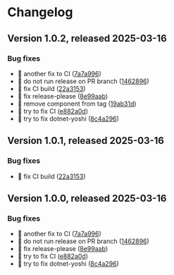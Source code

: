 # Changelog

## Version 1.0.2, released 2025-03-16


### Bug fixes

* :green_heart: another fix to CI ([7a7a996](https://github.com/bagermen/rnd-tools/commit/7a7a9960b9f9559a179cf1734dfa9b71d9718211))
* :green_heart: do not run release on PR branch ([1462896](https://github.com/bagermen/rnd-tools/commit/1462896add33c11f0882703ba4de24ba1ac5a7ce))
* :green_heart: fix CI build ([22a3153](https://github.com/bagermen/rnd-tools/commit/22a31538ee53433ff8306476bbdbc75335a98b68))
* :green_heart: fix release-please ([8e99aab](https://github.com/bagermen/rnd-tools/commit/8e99aab31eca22b8abdb84acc61496ae1a51c2f8))
* :green_heart: remove component from tag ([19ab31d](https://github.com/bagermen/rnd-tools/commit/19ab31dc5c88a8835aa94dfe5d8370d16b85d82a))
* :green_heart: try to fix CI ([e882a0d](https://github.com/bagermen/rnd-tools/commit/e882a0da76bb5be09d41ca0c3cd2d18ea813c2bb))
* :green_heart: try to fix dotnet-yoshi ([8c4a296](https://github.com/bagermen/rnd-tools/commit/8c4a296d4db702fc20e0ab84c73610fab7326267))

## Version 1.0.1, released 2025-03-16


### Bug fixes

* :green_heart: fix CI build ([22a3153](https://github.com/bagermen/rnd-tools/commit/22a31538ee53433ff8306476bbdbc75335a98b68))

## Version 1.0.0, released 2025-03-16


### Bug fixes

* :green_heart: another fix to CI ([7a7a996](https://github.com/bagermen/rnd-tools/commit/7a7a9960b9f9559a179cf1734dfa9b71d9718211))
* :green_heart: do not run release on PR branch ([1462896](https://github.com/bagermen/rnd-tools/commit/1462896add33c11f0882703ba4de24ba1ac5a7ce))
* :green_heart: fix release-please ([8e99aab](https://github.com/bagermen/rnd-tools/commit/8e99aab31eca22b8abdb84acc61496ae1a51c2f8))
* :green_heart: try to fix CI ([e882a0d](https://github.com/bagermen/rnd-tools/commit/e882a0da76bb5be09d41ca0c3cd2d18ea813c2bb))
* :green_heart: try to fix dotnet-yoshi ([8c4a296](https://github.com/bagermen/rnd-tools/commit/8c4a296d4db702fc20e0ab84c73610fab7326267))
